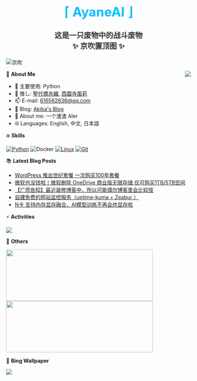 <div align="center">
  <h1 style="color:#00BFFF;font-size:35px">⌈ AyaneAI ⌋</h1>
  <h3 style="color:#333333;font-size:20px">这是一只废物中的战斗废物<br>✨ 京吹置顶图 ✨</h3>
</div>

![京吹](https://raw.githubusercontent.com/azmiao/azmiao/main/header_img.png)

<a href="https://github.com/AyaneAI">
  <img align="right" src="https://github-readme-stats.vercel.app/api?username=AyaneAI&theme=buefy&show_icons=true&count_private=true" />
</a>

🍓 **About Me**

- 🔭 主要使用: Python
- 🌱 推し: [聖代橋氷織](https://mzh.moegirl.org.cn/zh-hans/%E5%9C%A3%E4%BB%A3%E6%A1%A5%E5%86%B0%E7%BB%87), [西園寺風莉](https://mzh.moegirl.org.cn/%E8%A5%BF%E5%9B%AD%E5%AF%BA%E9%A3%8E%E8%8E%89)
- 📫 E-mail: 616562636@qq.com
- 🍨 Blog: [Akiba's Blog](https://blog.anzu.link)
- 👯 About me: 一个渣渣 AIer
- 🌐 Languages: English, 中文, 日本語

❄️ **Skills**

[![Python](https://img.shields.io/badge/-Python-3776AB?style=flat-square&logo=python&logoColor=ffffff)](https://www.python.org/)
![Docker](https://img.shields.io/badge/Docker-2496ED?style=flat-square&logo=docker&logoColor=ffffff)
[![Linux](https://img.shields.io/badge/-Linux-333333?style=flat-square&logo=linux&logoColor=white)](https://www.linuxfoundation.org/)
[![Git](https://img.shields.io/badge/-Git-f05032?style=flat-square&logo=git&logoColor=white)](https://git-scm.com/)

📚 **Latest Blog Posts**

<!-- BLOG-POST-LIST:START -->
- [WordPress 推出世纪套餐 一次购买100年套餐](https://www.tjsky.net/news/757?pk_campaign=feed&pk_kwd=wordpress-%25e6%258e%25a8%25e5%2587%25ba%25e4%25b8%2596%25e7%25ba%25aa%25e5%25a5%2597%25e9%25a4%2590-%25e4%25b8%2580%25e6%25ac%25a1%25e8%25b4%25ad%25e4%25b9%25b0100%25e5%25b9%25b4%25e5%25a5%2597%25e9%25a4%2590)
- [微软也没钱啦！微软删除 OneDrive 商业版无限存储 仅可购买1TB/5TB空间](https://www.tjsky.net/news/754?pk_campaign=feed&pk_kwd=%25e5%25be%25ae%25e8%25bd%25af%25e4%25b9%259f%25e6%25b2%25a1%25e9%2592%25b1%25e5%2595%25a6%25ef%25bc%2581%25e5%25be%25ae%25e8%25bd%25af%25e5%2588%25a0%25e9%2599%25a4-onedrive-%25e5%2595%2586%25e4%25b8%259a%25e7%2589%2588%25e6%2597%25a0%25e9%2599%2590%25e5%25ad%2598%25e5%2582%25a8-%25e4%25bb%2585%25e5%258f%25af%25e8%25b4%25ad)
- [【广而告知】最近装修博客中，所以可能偶尔博客里会比较怪](https://www.tjsky.net/tutorial/752?pk_campaign=feed&pk_kwd=%25e3%2580%2590%25e5%25b9%25bf%25e8%2580%258c%25e5%2591%258a%25e7%259f%25a5%25e3%2580%2591%25e6%259c%2580%25e8%25bf%2591%25e8%25a3%2585%25e4%25bf%25ae%25e5%258d%259a%25e5%25ae%25a2%25e4%25b8%25ad%25ef%25bc%258c%25e6%2589%2580%25e4%25bb%25a5%25e5%258f%25af%25e8%2583%25bd%25e5%2581%25b6%25e5%25b0%2594%25e5%258d%259a%25e5%25ae%25a2)
- [自建免费的网站监控服务（uptime-kuma + Zeabur ）](https://www.tjsky.net/tutorial/748?pk_campaign=feed&pk_kwd=%25e8%2587%25aa%25e5%25bb%25ba%25e5%2585%258d%25e8%25b4%25b9%25e7%259a%2584%25e7%25bd%2591%25e7%25ab%2599%25e7%259b%2591%25e6%258e%25a7%25e6%259c%258d%25e5%258a%25a1%25ef%25bc%2588uptime-kuma-zeabur-%25ef%25bc%2589)
- [N卡 支持内存显存融合，AI模型训练不再会炸显存啦](https://www.tjsky.net/ai/745?pk_campaign=feed&pk_kwd=n%25e5%258d%25a1-%25e6%2594%25af%25e6%258c%2581%25e5%2586%2585%25e5%25ad%2598%25e6%2598%25be%25e5%25ad%2598%25e8%259e%258d%25e5%2590%2588%25ef%25bc%258cai%25e6%25a8%25a1%25e5%259e%258b%25e8%25ae%25ad%25e7%25bb%2583%25e4%25b8%258d%25e5%2586%258d%25e4%25bc%259a%25e7%2582%25b8%25e6%2598%25be%25e5%25ad%2598%25e5%2595%25a6)
<!-- BLOG-POST-LIST:END -->

⚡️ **Activities**

<a href="https://github.com/AyaneAI/GPUMonitor">
  <img src="https://github-readme-stats.vercel.app/api/pin/?username=AyaneAI&repo=GPUMonitor&bg_color=30,a6c0fe,f68084&title_color=fff&text_color=fff" />
</a>

🎄 **Others**

<a href="https://github.com/AyaneAI">
  <img width="400" height="140" src="https://card.yuy1n.io/card/76561198344110725/gradient3,en,badge,group">
</a>

<a href="https://github.com/AyaneAI">
  <img width="400" height="140" src="https://github-readme-stats.vercel.app/api/top-langs/?username=AyaneAI&layout=compact&bg_color=30,a6c0fe,f68084&title_color=fff&text_color=fff">
</a>

🗻 **Bing Wallpaper**

<!-- BING-WALLPAPER:START -->
<img src="https://www.bing.com/th?id=OHR.TurkeyTailMush_EN-US2958542405_1920x1080.jpg&rf=LaDigue_1920x1080.jpg&pid=hp">
<!-- BING-WALLPAPER:END -->

